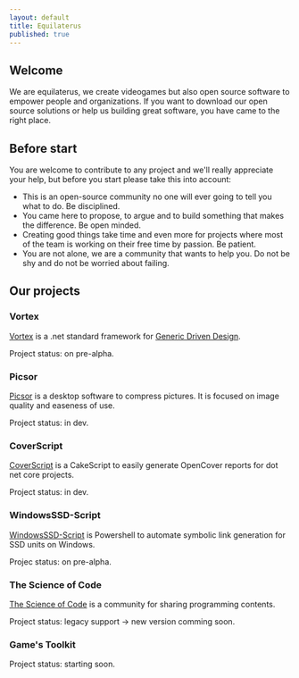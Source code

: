 ```yaml
---
layout: default
title: Equilaterus
published: true
---
```


## Welcome 

We are equilaterus, we create videogames but also open source software to empower people and organizations. If you want to download our open source solutions or help us building great software, you have came to the right place.

## Before start

You are welcome to contribute to any project and we'll really appreciate your help, but before you start please take this into account:

* This is an open-source community no one will ever going to tell you what to do. Be disciplined.
* You came here to propose, to argue and to build something that makes the difference. Be open minded.
* Creating good things take time and even more for projects where most of the team is working on their free time by passion. Be patient.
* You are not alone, we are a community that wants to help you. Do not be shy and do not be worried about failing.

## Our projects

### Vortex

[Vortex](https://github.com/equilaterus/Vortex) is a .net standard framework for [Generic Driven Design](https://dacanizares.github.io/Generic-Driven-Design/).

Project status: on pre-alpha.

### Picsor

[Picsor](https://github.com/equilaterus/Picsor) is a desktop software to compress pictures. It is focused on image quality and easeness of use.

Project status: in dev.

### CoverScript

[CoverScript](https://github.com/equilaterus/CoverScript) is a CakeScript to easily generate OpenCover reports for dot net core projects.

Project status: in dev.

### WindowsSSD-Script

[WindowsSSD-Script](https://github.com/equilaterus/WindowsSSD-Script) is Powershell to automate symbolic link generation for SSD units on Windows.

Projec status: on pre-alpha.

### The Science of Code

[The Science of Code](http://thescienceofcode.com) is a community for sharing programming contents.

Project status: legacy support -> new version comming soon.

### Game's Toolkit

Project status: starting soon.

